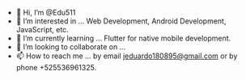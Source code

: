 - 👋 Hi, I’m @Edu511
- 👀 I’m interested in ... Web Development, Android Development, JavaScript, etc.
- 🌱 I’m currently learning ... Flutter for native mobile development.
- 💞️ I’m looking to collaborate on ... 
- 📫 How to reach me ... by email jeduardo180895@gmail.com or by phone +525536961325.

<!---
Edu511/Edu511 is a ✨ special ✨ repository because its `README.md` (this file) appears on your GitHub profile.
You can click the Preview link to take a look at your changes.
--->
